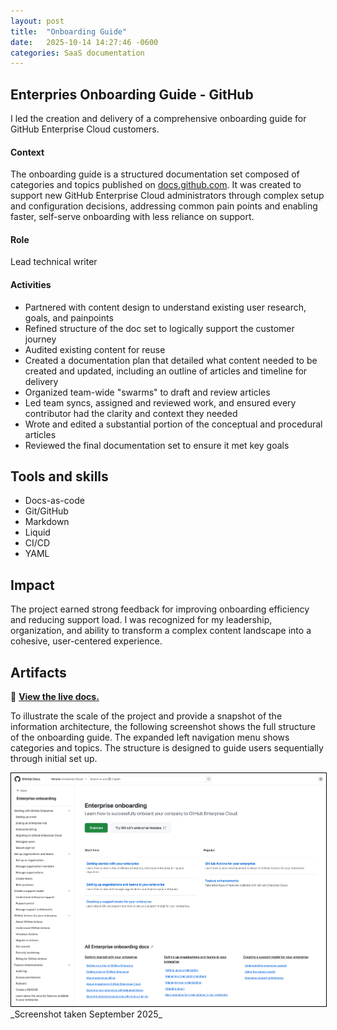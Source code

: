 ```yaml
---
layout: post
title:  "Onboarding Guide"
date:   2025-10-14 14:27:46 -0600
categories: SaaS documentation
---
```

## Enterpries Onboarding Guide - GitHub

I led the creation and delivery of a comprehensive onboarding guide for GitHub Enterprise Cloud customers.

#### Context

The onboarding guide is a structured documentation set composed of categories and topics published on [docs.github.com](https://docs.github.com). It was created to support new GitHub Enterprise Cloud administrators through complex setup and configuration decisions, addressing common pain points and enabling faster, self-serve onboarding with less reliance on support.

#### Role

Lead technical writer

#### Activities

* Partnered with content design to understand existing user research, goals, and painpoints
* Refined structure of the doc set to logically support the customer journey
* Audited existing content for reuse
* Created a documentation plan that detailed what content needed to be created and updated, including an outline of articles and timeline for delivery
* Organized team-wide "swarms" to draft and review articles
* Led team syncs, assigned and reviewed work, and ensured every contributor had the clarity and context they needed
* Wrote and edited a substantial portion of the conceptual and procedural articles
* Reviewed the final documentation set to ensure it met key goals

## Tools and skills

* Docs-as-code
* Git/GitHub
* Markdown
* Liquid
* CI/CD
* YAML

## Impact

The project earned strong feedback for improving onboarding efficiency and reducing support load. I was recognized for my leadership, organization, and ability to transform a complex content landscape into a cohesive, user-centered experience.

## Artifacts

🔗 **[View the live docs.](https://docs.github.com/en/enterprise-cloud@latest/enterprise-onboarding)**

To illustrate the scale of the project and provide a snapshot of the information architecture, the following screenshot shows the full structure of the onboarding guide. The expanded left navigation menu shows categories and topics. The structure is designed to guide users sequentially through initial set up.

<img src="https://github.com/rachaelrenk/rachaelrenk/blob/main/images/onboarding-guide_1.png?raw=true" style="border: 1px solid black" alt="Enterprise onboarding guide" />
_Screenshot taken September 2025_
